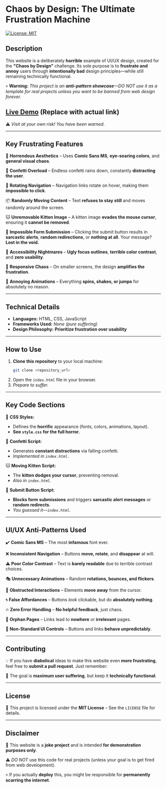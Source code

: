 # **Chaos by Design: The Ultimate Frustration Machine**  

[![License: MIT](https://img.shields.io/badge/License-MIT-yellow.svg)](https://opensource.org/licenses/MIT)  

## **Description**  

This website is a deliberately **horrible** example of UI/UX design, created for the **"Chaos by Design"** challenge. Its sole purpose is to **frustrate and annoy** users through **intentionally bad** design principles—while still remaining technically functional.  

💀 **Warning:** _This project is an **anti-pattern showcase**—DO NOT use it as a template for real projects unless you want to be banned from web design forever._  

## **[Live Demo](https://sriharisakshith.github.io/Chaos-By-Design/) (Replace with actual link)**  

⚠️ _Visit at your own risk! You have been warned._  

---

## **Key Frustrating Features**  

🔹 **Horrendous Aesthetics** – Uses **Comic Sans MS**, **eye-searing colors**, and **general visual chaos**.  

🎉 **Confetti Overload** – Endless confetti rains down, constantly **distracting the user**.  

🔄 **Rotating Navigation** – Navigation links rotate on hover, making them **impossible to click**.  

📦 **Randomly Moving Content** – Text **refuses to stay still** and moves randomly around the screen.  

🐱 **Unremovable Kitten Image** – A kitten image **evades the mouse cursor**, ensuring it **cannot be removed**.  

🚪 **Impossible Form Submission** – Clicking the submit button results in **sarcastic alerts**, **random redirections**, or **nothing at all**. Your message? **Lost in the void.**  

🦠 **Accessibility Nightmares** – **Ugly focus outlines**, **terrible color contrast**, and **zero usability**.  

📱 **Responsive Chaos** – On smaller screens, the design **amplifies the frustration**.  

🔄 **Annoying Animations** – Everything **spins, shakes, or jumps** for absolutely no reason.  

---

## **Technical Details**  

- **Languages:** HTML, CSS, JavaScript  
- **Frameworks Used:** _None (pure suffering)_  
- **Design Philosophy:** **Prioritize frustration over usability**  

---

## **How to Use**  

1. **Clone this repository** to your local machine:  
   ```bash
   git clone <repository_url>
   ```  
2. Open the `index.html` file in your browser.  
3. _Prepare to suffer._  

---

## **Key Code Sections**  

📜 **CSS Styles:**  
   - Defines the **horrific** appearance (fonts, colors, animations, layout).  
   - **See `style.css` for the full horror.**  

🎊 **Confetti Script:**  
   - Generates **constant distractions** via falling confetti.  
   - _Implemented in `index.html`._  

🐱 **Moving Kitten Script:**  
   - The **kitten dodges your cursor**, preventing removal.  
   - _Also in `index.html`._  

🚫 **Submit Button Script:**  
   - **Blocks form submissions** and triggers **sarcastic alert messages** or **random redirects**.  
   - _You guessed it—`index.html`._  

---

## **UI/UX Anti-Patterns Used**  

✔️ **Comic Sans MS** – The most **infamous** font ever.  

❌ **Inconsistent Navigation** – Buttons **move, rotate**, and **disappear** at will.  

⚠️ **Poor Color Contrast** – Text is **barely readable** due to terrible contrast choices.  

🎭 **Unnecessary Animations** – Random **rotations, bounces, and flickers**.  

🎯 **Obstructed Interactions** – Elements **move away** from the cursor.  

🌀 **False Affordances** – Buttons _look_ clickable, but do **absolutely nothing**.  

🔥 **Zero Error Handling** – **No helpful feedback**, just chaos.  

🔗 **Orphan Pages** – Links lead to **nowhere** or **irrelevant** pages.  

🚨 **Non-Standard UI Controls** – Buttons and links **behave unpredictably**.  

---

## **Contributing**  

💡 If you have **diabolical** ideas to make this website even **more frustrating**, feel free to **submit a pull request**. Just remember:  

📌 The goal is **maximum user suffering**, but keep it **technically functional**.  

---

## **License**  

📜 This project is licensed under the **MIT License** – See the `LICENSE` file for details.  

---

## **Disclaimer**  

🛑 This website is a **joke project** and is intended **for demonstration purposes only**.  

⚠️ _DO NOT_ use this code for real projects (unless your goal is to get fired from web development).  

💀 If you actually **deploy** this, you might be responsible for **permanently scarring the internet**.  
